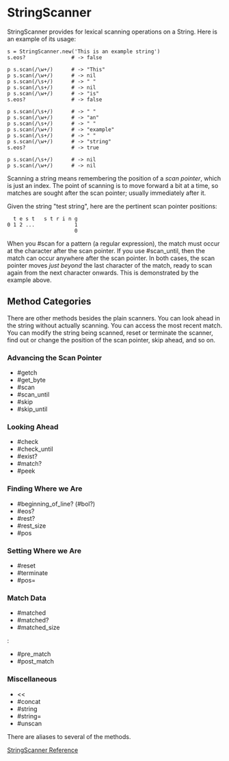 # StringScanner

StringScanner provides for lexical scanning operations on a String.  Here is
an example of its usage:

    s = StringScanner.new('This is an example string')
    s.eos?               # -> false

    p s.scan(/\w+/)      # -> "This"
    p s.scan(/\w+/)      # -> nil
    p s.scan(/\s+/)      # -> " "
    p s.scan(/\s+/)      # -> nil
    p s.scan(/\w+/)      # -> "is"
    s.eos?               # -> false

    p s.scan(/\s+/)      # -> " "
    p s.scan(/\w+/)      # -> "an"
    p s.scan(/\s+/)      # -> " "
    p s.scan(/\w+/)      # -> "example"
    p s.scan(/\s+/)      # -> " "
    p s.scan(/\w+/)      # -> "string"
    s.eos?               # -> true

    p s.scan(/\s+/)      # -> nil
    p s.scan(/\w+/)      # -> nil

Scanning a string means remembering the position of a *scan pointer*, which is
just an index.  The point of scanning is to move forward a bit at a time, so
matches are sought after the scan pointer; usually immediately after it.

Given the string "test string", here are the pertinent scan pointer positions:

      t e s t   s t r i n g
    0 1 2 ...             1
                          0

When you #scan for a pattern (a regular expression), the match must occur at
the character after the scan pointer.  If you use #scan_until, then the match
can occur anywhere after the scan pointer.  In both cases, the scan pointer
moves *just beyond* the last character of the match, ready to scan again from
the next character onwards.  This is demonstrated by the example above.

## Method Categories

There are other methods besides the plain scanners.  You can look ahead in the
string without actually scanning.  You can access the most recent match. You
can modify the string being scanned, reset or terminate the scanner, find out
or change the position of the scan pointer, skip ahead, and so on.

### Advancing the Scan Pointer

*   #getch
*   #get_byte
*   #scan
*   #scan_until
*   #skip
*   #skip_until


### Looking Ahead

*   #check
*   #check_until
*   #exist?
*   #match?
*   #peek


### Finding Where we Are

*   #beginning_of_line? (#bol?)
*   #eos?
*   #rest?
*   #rest_size
*   #pos


### Setting Where we Are

*   #reset
*   #terminate
*   #pos=


### Match Data

*   #matched
*   #matched?
*   #matched_size

    
:       
*   #pre_match
*   #post_match


### Miscellaneous

*   <<
*   #concat
*   #string
*   #string=
*   #unscan


There are aliases to several of the methods.

[StringScanner Reference](https://ruby-doc.org/stdlib-2.5.0/libdoc/strscan/rdoc/StringScanner.html)
